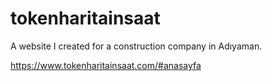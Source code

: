 # tokenharitainsaat
A website I created for a construction company in Adıyaman. 

https://www.tokenharitainsaat.com/#anasayfa
